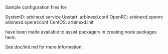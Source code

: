 Sample configuration files for:

SystemD: arbinexd.service
Upstart: arbinexd.conf
OpenRC:  arbinexd.openrc
         arbinexd.openrcconf
CentOS:  arbinexd.init

have been made available to assist packagers in creating node packages here.

See doc/init.md for more information.
